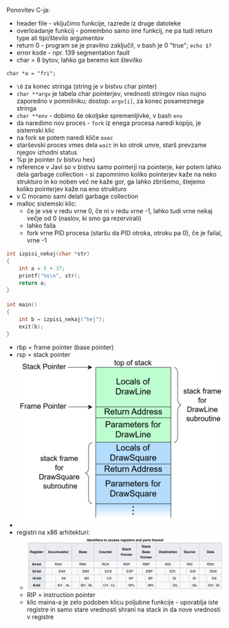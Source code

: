 Ponovitev C-ja:
- header file - vključimo funkcije, razrede iz druge datoteke
- overloadanje funkcij - pomembno samo ime funkcij, ne pa tudi return type ali tipi/število argumentov
- return 0 - program se je pravilno zaključil, v bash je 0 "true"; `echo $?`
- error kode - npr. 139 segmentation fault
- char = 8 bytov, lahko ga beremo kot številko

```
char *a = "fri";
```
- `\0` za konec stringa (string je v bistvu char pinter)
- `char **argv` je tabela char pointerjev, vrednosti stringov niso nujno zaporedno v pomnilniku; dostop: `argv[i]`, za konec posameznega stringa 
- `char **env` - dobimo še okoljske spremenljivke, v bash `env`
- da naredimo nov proces - `fork` iz enega procesa naredi kopijo, je sistemski klic
- na fork se potem naredi kliče `exec`
- starševski proces vmes dela `wait` in ko otrok umre, starš prevzame njegov izhodni status
- %p je pointer (v bistvu hex)
- reference v Javi so v bistvu samo pointerji na pointerje, ker potem lahko dela garbage collection - si zapomnimo koliko pointerjev kaže na neko strukturo in ko noben več ne kaže gor, ga lahko zbrišemo, štejemo koliko pointerjev kaže na eno strukturo
- v C moramo sami delati garbage collection
- malloc sistemski klic:
	- če je vse v redu vrne 0, če ni v redu vrne -1, lahko tudi vrne nekaj večje od 0 (naslov, ki smo ga rezervirali)
	- lahko faila
	- fork vrne PID procesa (staršu da PID otroka, otroku pa 0), če je failal, vrne -1

```c
int izpisi_nekaj(char *str)
{
	int a = 5 + 37;
	printf("%s\n", str);
	return a;
}

int main()
{
	int b = izpisi_nekaj("hej");
	exit(b);
}
```

- rbp = frame pointer (base pointer)
- rsp = stack pointer
- ![400](../../Images3/Pasted%20image%2020250220101028.png)
- registri na x86 arhitekturi:
	- ![600](../../Images3/Pasted%20image%2020250220101443.png)
	- RIP = instruction pointer
	- klic maina-a je zelo podoben klicu poljubne funkcije - uporablja iste registre in samo stare vrednosti shrani na stack in da nove vrednosti v registre